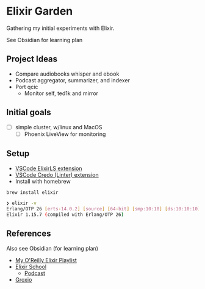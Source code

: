 # Elixir Garden

Gathering my initial experiments with Elixir.

See Obsidian for learning plan

## Project Ideas

- Compare audiobooks whisper and ebook
- Podcast aggregator, summarizer, and indexer
- Port qcic
  - Monitor self, ted1k and mirror

## Initial goals

- [ ] simple cluster, w/linux and MacOS
  - [ ] Phoenix LiveView for monitoring

## Setup

- [VSCode ElixirLS extension](https://marketplace.visualstudio.com/items?itemName=JakeBecker.elixir-ls)
- [VSCode Credo (Linter) extension](https://marketplace.visualstudio.com/items?itemName=pantajoe.vscode-elixir-credo)
- Install with homebrew

```sh
brew install elixir

❯ elixir -v
Erlang/OTP 26 [erts-14.0.2] [source] [64-bit] [smp:10:10] [ds:10:10:10] [async-threads:1] [jit] [dtrace]
Elixir 1.15.7 (compiled with Erlang/OTP 26)
```

## References

Also see Obsidian (for learning plan)

- [My O'Reilly Elixir Playlist](https://learning.oreilly.com/playlists/996eb216-4907-4b09-94f3-c2113a506152/)
- [Elixir School](https://elixirschool.com/en/)
  - [Podcast](https://elixirschool.com/en/podcasts)
- [Groxio](https://grox.io/elixir-video-courses/for-individuals)

